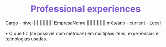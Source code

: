 <h1 align="center" style="color: #805ad5; font-weight: bold;">Professional experiences</h1>
Cargo - nível ||||||||||||| EmpresaNome ||||||||||||| mês/ano - current - Local
</br> </br>
•	O que fiz (se possível com métricas) em múltiplos itens, experiências e tecnologias usadas.

